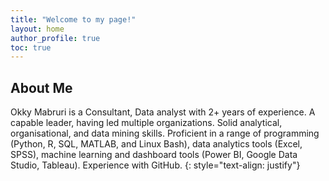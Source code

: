 ```yaml
---
title: "Welcome to my page!"
layout: home
author_profile: true
toc: true
---
```


## About Me

Okky Mabruri is a Consultant, Data analyst with 2+ years of experience. A capable leader, having led multiple organizations. Solid analytical, organisational, and data mining skills. Proficient in a range of programming (Python, R, SQL, MATLAB, and Linux Bash), data analytics tools (Excel, SPSS), machine learning and dashboard tools (Power BI, Google Data Studio, Tableau). Experience with GitHub.
{: style="text-align: justify"}

<br />
